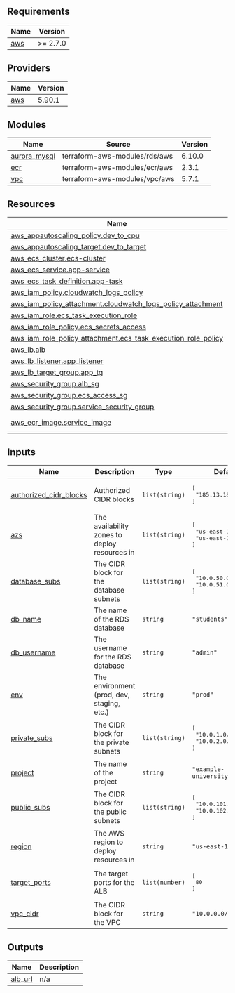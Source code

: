 <!-- BEGIN_TF_DOCS -->
## Requirements

| Name | Version |
|------|---------|
| <a name="requirement_aws"></a> [aws](#requirement\_aws) | >= 2.7.0 |

## Providers

| Name | Version |
|------|---------|
| <a name="provider_aws"></a> [aws](#provider\_aws) | 5.90.1 |

## Modules

| Name | Source | Version |
|------|--------|---------|
| <a name="module_aurora_mysql"></a> [aurora\_mysql](#module\_aurora\_mysql) | terraform-aws-modules/rds/aws | 6.10.0 |
| <a name="module_ecr"></a> [ecr](#module\_ecr) | terraform-aws-modules/ecr/aws | 2.3.1 |
| <a name="module_vpc"></a> [vpc](#module\_vpc) | terraform-aws-modules/vpc/aws | 5.7.1 |

## Resources

| Name | Type |
|------|------|
| [aws_appautoscaling_policy.dev_to_cpu](https://registry.terraform.io/providers/hashicorp/aws/latest/docs/resources/appautoscaling_policy) | resource |
| [aws_appautoscaling_target.dev_to_target](https://registry.terraform.io/providers/hashicorp/aws/latest/docs/resources/appautoscaling_target) | resource |
| [aws_ecs_cluster.ecs-cluster](https://registry.terraform.io/providers/hashicorp/aws/latest/docs/resources/ecs_cluster) | resource |
| [aws_ecs_service.app-service](https://registry.terraform.io/providers/hashicorp/aws/latest/docs/resources/ecs_service) | resource |
| [aws_ecs_task_definition.app-task](https://registry.terraform.io/providers/hashicorp/aws/latest/docs/resources/ecs_task_definition) | resource |
| [aws_iam_policy.cloudwatch_logs_policy](https://registry.terraform.io/providers/hashicorp/aws/latest/docs/resources/iam_policy) | resource |
| [aws_iam_policy_attachment.cloudwatch_logs_policy_attachment](https://registry.terraform.io/providers/hashicorp/aws/latest/docs/resources/iam_policy_attachment) | resource |
| [aws_iam_role.ecs_task_execution_role](https://registry.terraform.io/providers/hashicorp/aws/latest/docs/resources/iam_role) | resource |
| [aws_iam_role_policy.ecs_secrets_access](https://registry.terraform.io/providers/hashicorp/aws/latest/docs/resources/iam_role_policy) | resource |
| [aws_iam_role_policy_attachment.ecs_task_execution_role_policy](https://registry.terraform.io/providers/hashicorp/aws/latest/docs/resources/iam_role_policy_attachment) | resource |
| [aws_lb.alb](https://registry.terraform.io/providers/hashicorp/aws/latest/docs/resources/lb) | resource |
| [aws_lb_listener.app_listener](https://registry.terraform.io/providers/hashicorp/aws/latest/docs/resources/lb_listener) | resource |
| [aws_lb_target_group.app_tg](https://registry.terraform.io/providers/hashicorp/aws/latest/docs/resources/lb_target_group) | resource |
| [aws_security_group.alb_sg](https://registry.terraform.io/providers/hashicorp/aws/latest/docs/resources/security_group) | resource |
| [aws_security_group.ecs_access_sg](https://registry.terraform.io/providers/hashicorp/aws/latest/docs/resources/security_group) | resource |
| [aws_security_group.service_security_group](https://registry.terraform.io/providers/hashicorp/aws/latest/docs/resources/security_group) | resource |
| [aws_ecr_image.service_image](https://registry.terraform.io/providers/hashicorp/aws/latest/docs/data-sources/ecr_image) | data source |

## Inputs

| Name | Description | Type | Default | Required |
|------|-------------|------|---------|:--------:|
| <a name="input_authorized_cidr_blocks"></a> [authorized\_cidr\_blocks](#input\_authorized\_cidr\_blocks) | Authorized CIDR blocks | `list(string)` | <pre>[<br>  "185.13.180.223/32"<br>]</pre> | no |
| <a name="input_azs"></a> [azs](#input\_azs) | The availability zones to deploy resources in | `list(string)` | <pre>[<br>  "us-east-1a",<br>  "us-east-1b"<br>]</pre> | no |
| <a name="input_database_subs"></a> [database\_subs](#input\_database\_subs) | The CIDR block for the database subnets | `list(string)` | <pre>[<br>  "10.0.50.0/24",<br>  "10.0.51.0/24"<br>]</pre> | no |
| <a name="input_db_name"></a> [db\_name](#input\_db\_name) | The name of the RDS database | `string` | `"students"` | no |
| <a name="input_db_username"></a> [db\_username](#input\_db\_username) | The username for the RDS database | `string` | `"admin"` | no |
| <a name="input_env"></a> [env](#input\_env) | The environment (prod, dev, staging, etc.) | `string` | `"prod"` | no |
| <a name="input_private_subs"></a> [private\_subs](#input\_private\_subs) | The CIDR block for the private subnets | `list(string)` | <pre>[<br>  "10.0.1.0/24",<br>  "10.0.2.0/24"<br>]</pre> | no |
| <a name="input_project"></a> [project](#input\_project) | The name of the project | `string` | `"example-university"` | no |
| <a name="input_public_subs"></a> [public\_subs](#input\_public\_subs) | The CIDR block for the public subnets | `list(string)` | <pre>[<br>  "10.0.101.0/24",<br>  "10.0.102.0/24"<br>]</pre> | no |
| <a name="input_region"></a> [region](#input\_region) | The AWS region to deploy resources in | `string` | `"us-east-1"` | no |
| <a name="input_target_ports"></a> [target\_ports](#input\_target\_ports) | The target ports for the ALB | `list(number)` | <pre>[<br>  80<br>]</pre> | no |
| <a name="input_vpc_cidr"></a> [vpc\_cidr](#input\_vpc\_cidr) | The CIDR block for the VPC | `string` | `"10.0.0.0/16"` | no |

## Outputs

| Name | Description |
|------|-------------|
| <a name="output_alb_url"></a> [alb\_url](#output\_alb\_url) | n/a |
<!-- END_TF_DOCS -->
